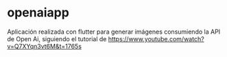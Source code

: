 # openaiapp
Aplicación realizada con flutter para generar imágenes consumiendo la API de Open Ai, siguiendo el tutorial de https://www.youtube.com/watch?v=Q7XYqn3vt6M&t=1765s
